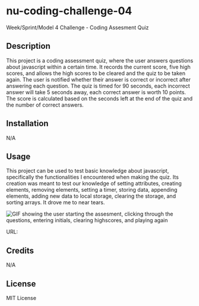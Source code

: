 # nu-coding-challenge-04
Week/Sprint/Model 4 Challenge - Coding Assesment Quiz

## Description

This project is a coding assessment quiz, where the user answers questions about javascript within a certain time. It records the current score, five high scores, and allows the high scores to be cleared and the quiz to be taken again. The user is notified whether their answer is correct or incorrect after answering each question. The quiz is timed for 90 seconds, each incorrect answer will take 5 seconds away, each correct answer is worth 10 points. The score is calculated based on the seconds left at the end of the quiz and the number of correct answers. 

## Installation

N/A

## Usage

This project can be used to test basic knowledge about javascript, specifically the functionalities I encountered when making the quiz. Its creation was meant to test our knowledge of setting attributes, creating elements, removing elements, setting a timer, storing data, appending elements, adding new data to local storage, clearing the storage, and sorting arrays. It drove me to near tears. 

![GIF showing the user starting the assesment, clicking through the questions, entering initials, clearing highscores, and playing again](/assets/Coding-Assessment-Gif.gif)

URL: 

## Credits

N/A

## License

MIT License